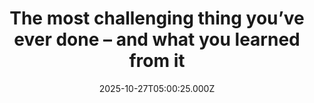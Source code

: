 ---
title: "The most challenging thing you’ve ever done – and what you learned from it"
date: 2025-10-27T05:00:25.000Z
category: Human Kindness
externalLink: "https://www.positive.news/society/most-challenging-thing-you-have-ever-done/"
image: ""
excerpt: "We asked about your transformative struggles – and what you have learned from them. This is what you said The post The most challenging thing you’ve ever done – and what you learned from it appeared first on Positive News.…"
---
